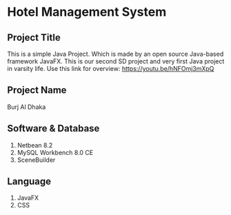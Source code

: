 # Hotel Management System

## Project Title
This is a simple Java Project. Which is made by an open source Java-based framework JavaFX. This is our second SD project and very first Java project in varsity life.
Use this link for overview: https://youtu.be/hNFOmj3mXpQ
## Project Name
Burj Al Dhaka

## Software & Database
1. Netbean 8.2
2. MySQL Workbench 8.0 CE
3. SceneBuilder

## Language
1. JavaFX
2. CSS
